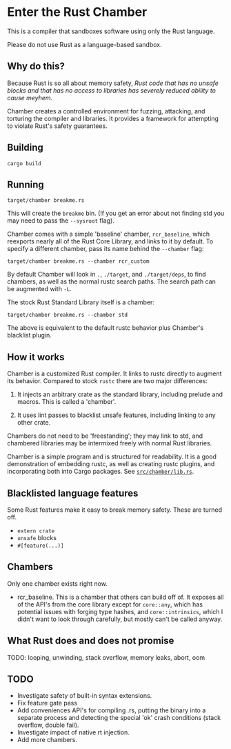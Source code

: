 # Enter the Rust Chamber

This is a compiler that sandboxes software using only the Rust language.

Please do not use Rust as a language-based sandbox.


## Why do this?

Because Rust is so all about memory safety,
*Rust code that has no unsafe blocks and that has no access to libraries
has severely reduced ability to cause meyhem.*

Chamber creates a controlled environment for fuzzing, attacking, and torturing the compiler and libraries.
It provides a framework for attempting to violate Rust's safety guarantees.


## Building

`cargo build`


## Running

```
target/chamber breakme.rs
```

This will create the `breakme` bin. (If you get an error about not finding std
you may need to pass the `--sysroot` flag).

Chamber comes with a simple 'baseline' chamber, `rcr_baseline`,
which reexports nearly all of the Rust Core Library,
and links to it by default.
To specify a different chamber,
pass its name behind the `--chamber` flag:

```
target/chamber breakme.rs --chamber rcr_custom
```

By default Chamber will look in `.`, `./target`, and `./target/deps`,
to find chambers, as well as the normal rustc search paths.
The search path can be augmented with `-L`.

The stock Rust Standard Library itself is a chamber:

```
target/chamber breakme.rs --chamber std
```

The above is equivalent to the default rustc behavior plus Chamber's blacklist plugin.


## How it works

Chamber is a customized Rust compiler.
It links to rustc directly to augment its behavior.
Compared to stock `rustc` there are two major differences:

1. It injects an arbitrary crate as the standard library, including
   prelude and macros. This is called a 'chamber'.

2. It uses lint passes to blacklist unsafe features, including
   linking to any other crate.

Chambers do not need to be 'freestanding';
they may link to std,
and chambered libraries may be intermixed freely with normal Rust libraries.

Chamber is a simple program and is structured for readability.
It is a good demonstration of embedding rustc, as well as creating rustc plugins,
and incorporating both into Cargo packages.
See [`src/chamber/lib.rs`](src/chamber/lib.rs).


## Blacklisted language features

Some Rust features make it easy to break memory safety.
These are turned off.

* `extern crate`
* `unsafe` blocks
* `#[feature(...)]`


## Chambers

Only one chamber exists right now.

* rcr_baseline. This is a chamber that others can build off of. It
  exposes all of the API's from the core library except for
  `core::any`, which has potential issues with forging type hashes,
  and `core::intrinsics`, which I didn't want to look through
  carefully, but mostly can't be called anyway.


## What Rust does and does not promise

TODO: looping, unwinding, stack overflow, memory leaks, abort, oom


## TODO

* Investigate safety of built-in syntax extensions.
* Fix feature gate pass
* Add conveniences API's for compiling .rs, putting the binary into a
  separate process and detecting the special 'ok' crash conditions
  (stack overflow, double fail).
* Investigate impact of native rt injection.
* Add more chambers.
